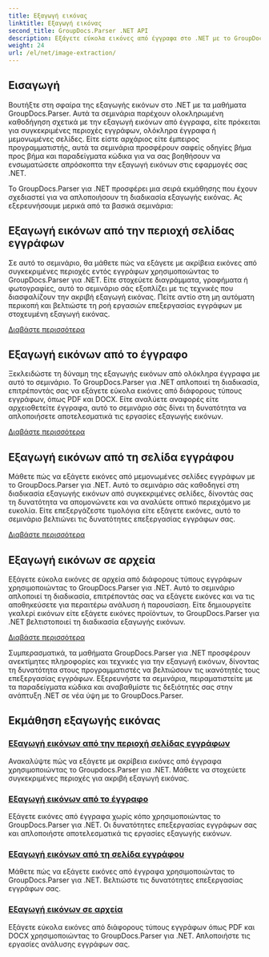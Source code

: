 ```yaml
---
title: Εξαγωγή εικόνας
linktitle: Εξαγωγή εικόνας
second_title: GroupDocs.Parser .NET API
description: Εξάγετε εύκολα εικόνες από έγγραφα στο .NET με το GroupDocs.Parser. Βελτιώστε τις δυνατότητες επεξεργασίας εγγράφων σας με ακριβείς τεχνικές εξαγωγής εικόνων.
weight: 24
url: /el/net/image-extraction/
---
```

## Εισαγωγή

Βουτήξτε στη σφαίρα της εξαγωγής εικόνων στο .NET με τα μαθήματα GroupDocs.Parser. Αυτά τα σεμινάρια παρέχουν ολοκληρωμένη καθοδήγηση σχετικά με την εξαγωγή εικόνων από έγγραφα, είτε πρόκειται για συγκεκριμένες περιοχές εγγράφων, ολόκληρα έγγραφα ή μεμονωμένες σελίδες. Είτε είστε αρχάριος είτε έμπειρος προγραμματιστής, αυτά τα σεμινάρια προσφέρουν σαφείς οδηγίες βήμα προς βήμα και παραδείγματα κώδικα για να σας βοηθήσουν να ενσωματώσετε απρόσκοπτα την εξαγωγή εικόνων στις εφαρμογές σας .NET.

Το GroupDocs.Parser για .NET προσφέρει μια σειρά εκμάθησης που έχουν σχεδιαστεί για να απλοποιήσουν τη διαδικασία εξαγωγής εικόνας. Ας εξερευνήσουμε μερικά από τα βασικά σεμινάρια:

## Εξαγωγή εικόνων από την περιοχή σελίδας εγγράφων
Σε αυτό το σεμινάριο, θα μάθετε πώς να εξάγετε με ακρίβεια εικόνες από συγκεκριμένες περιοχές εντός εγγράφων χρησιμοποιώντας το GroupDocs.Parser για .NET. Είτε στοχεύετε διαγράμματα, γραφήματα ή φωτογραφίες, αυτό το σεμινάριο σάς εξοπλίζει με τις τεχνικές που διασφαλίζουν την ακριβή εξαγωγή εικόνας. Πείτε αντίο στη μη αυτόματη περικοπή και βελτιώστε τη ροή εργασιών επεξεργασίας εγγράφων με στοχευμένη εξαγωγή εικόνας.

[Διαβάστε περισσότερα](./extract-images-from-document-page-area/)

## Εξαγωγή εικόνων από το έγγραφο
Ξεκλειδώστε τη δύναμη της εξαγωγής εικόνων από ολόκληρα έγγραφα με αυτό το σεμινάριο. Το GroupDocs.Parser για .NET απλοποιεί τη διαδικασία, επιτρέποντάς σας να εξάγετε εύκολα εικόνες από διάφορους τύπους εγγράφων, όπως PDF και DOCX. Είτε αναλύετε αναφορές είτε αρχειοθετείτε έγγραφα, αυτό το σεμινάριο σάς δίνει τη δυνατότητα να απλοποιήσετε αποτελεσματικά τις εργασίες εξαγωγής εικόνων.

[Διαβάστε περισσότερα](./extract-images-from-document/)

## Εξαγωγή εικόνων από τη σελίδα εγγράφου
Μάθετε πώς να εξάγετε εικόνες από μεμονωμένες σελίδες εγγράφων με το GroupDocs.Parser για .NET. Αυτό το σεμινάριο σάς καθοδηγεί στη διαδικασία εξαγωγής εικόνων από συγκεκριμένες σελίδες, δίνοντάς σας τη δυνατότητα να απομονώνετε και να αναλύετε οπτικό περιεχόμενο με ευκολία. Είτε επεξεργάζεστε τιμολόγια είτε εξάγετε εικόνες, αυτό το σεμινάριο βελτιώνει τις δυνατότητες επεξεργασίας εγγράφων σας.

[Διαβάστε περισσότερα](./extract-images-from-document-page/)

## Εξαγωγή εικόνων σε αρχεία
Εξάγετε εύκολα εικόνες σε αρχεία από διάφορους τύπους εγγράφων χρησιμοποιώντας το GroupDocs.Parser για .NET. Αυτό το σεμινάριο απλοποιεί τη διαδικασία, επιτρέποντάς σας να εξάγετε εικόνες και να τις αποθηκεύσετε για περαιτέρω ανάλυση ή παρουσίαση. Είτε δημιουργείτε γκαλερί εικόνων είτε εξάγετε εικόνες προϊόντων, το GroupDocs.Parser για .NET βελτιστοποιεί τη διαδικασία εξαγωγής εικόνων.

[Διαβάστε περισσότερα](./extract-images-to-files/)

Συμπερασματικά, τα μαθήματα GroupDocs.Parser για .NET προσφέρουν ανεκτίμητες πληροφορίες και τεχνικές για την εξαγωγή εικόνων, δίνοντας τη δυνατότητα στους προγραμματιστές να βελτιώσουν τις ικανότητές τους επεξεργασίας εγγράφων. Εξερευνήστε τα σεμινάρια, πειραματιστείτε με τα παραδείγματα κώδικα και αναβαθμίστε τις δεξιότητές σας στην ανάπτυξη .NET σε νέα ύψη με το GroupDocs.Parser.
## Εκμάθηση εξαγωγής εικόνας
### [Εξαγωγή εικόνων από την περιοχή σελίδας εγγράφων](./extract-images-from-document-page-area/)
Ανακαλύψτε πώς να εξάγετε με ακρίβεια εικόνες από έγγραφα χρησιμοποιώντας το Groupdocs.Parser για .NET. Μάθετε να στοχεύετε συγκεκριμένες περιοχές για ακριβή εξαγωγή εικόνας.
### [Εξαγωγή εικόνων από το έγγραφο](./extract-images-from-document/)
Εξάγετε εικόνες από έγγραφα χωρίς κόπο χρησιμοποιώντας το GroupDocs.Parser για .NET. Οι δυνατότητες επεξεργασίας εγγράφων σας και απλοποιήστε αποτελεσματικά τις εργασίες εξαγωγής εικόνων.
### [Εξαγωγή εικόνων από τη σελίδα εγγράφου](./extract-images-from-document-page/)
Μάθετε πώς να εξάγετε εικόνες από έγγραφα χρησιμοποιώντας το GroupDocs.Parser για .NET. Βελτιώστε τις δυνατότητες επεξεργασίας εγγράφων σας.
### [Εξαγωγή εικόνων σε αρχεία](./extract-images-to-files/)
Εξάγετε εύκολα εικόνες από διάφορους τύπους εγγράφων όπως PDF και DOCX χρησιμοποιώντας το GroupDocs.Parser για .NET. Απλοποιήστε τις εργασίες ανάλυσης εγγράφων σας.